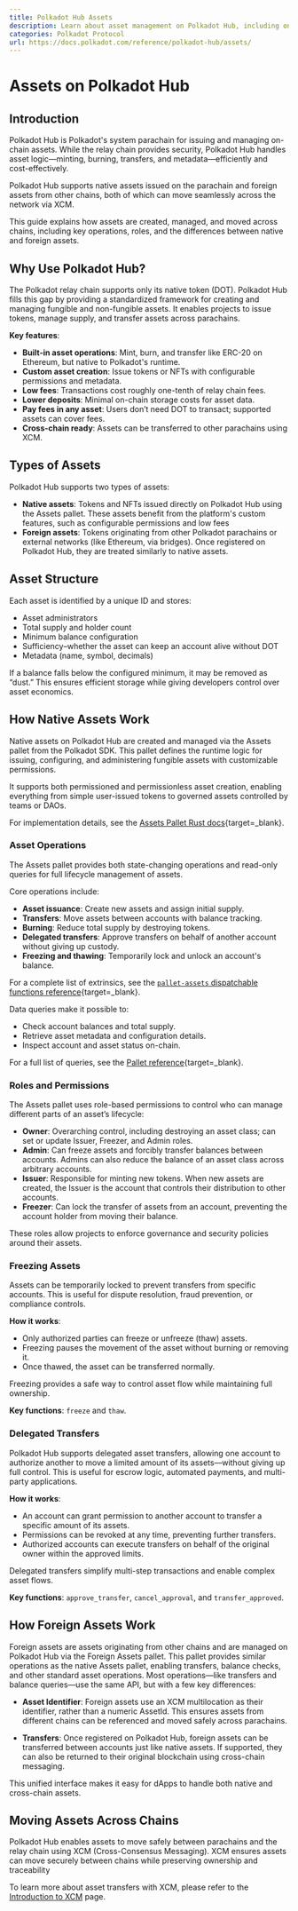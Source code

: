 ```yaml
---
title: Polkadot Hub Assets
description: Learn about asset management on Polkadot Hub, including on-chain assets, foreign asset integration, and XCM for cross-chain asset transfers.
categories: Polkadot Protocol
url: https://docs.polkadot.com/reference/polkadot-hub/assets/
---
```


# Assets on Polkadot Hub

## Introduction

Polkadot Hub is Polkadot's system parachain for issuing and managing on-chain assets. While the relay chain provides security, Polkadot Hub handles asset logic—minting, burning, transfers, and metadata—efficiently and cost-effectively.

Polkadot Hub supports native assets issued on the parachain and foreign assets from other chains, both of which can move seamlessly across the network via XCM.

This guide explains how assets are created, managed, and moved across chains, including key operations, roles, and the differences between native and foreign assets.

## Why Use Polkadot Hub?

The Polkadot relay chain supports only its native token (DOT). Polkadot Hub fills this gap by providing a standardized framework for creating and managing fungible and non-fungible assets. It enables projects to issue tokens, manage supply, and transfer assets across parachains.

**Key features**:

- **Built-in asset operations**: Mint, burn, and transfer like ERC-20 on Ethereum, but native to Polkadot's runtime.
- **Custom asset creation**: Issue tokens or NFTs with configurable permissions and metadata.
- **Low fees**: Transactions cost roughly one-tenth of relay chain fees.
- **Lower deposits**: Minimal on-chain storage costs for asset data.
- **Pay fees in any asset**: Users don’t need DOT to transact; supported assets can cover fees.
- **Cross-chain ready**: Assets can be transferred to other parachains using XCM.

## Types of Assets

Polkadot Hub supports two types of assets:

- **Native assets**: Tokens and NFTs issued directly on Polkadot Hub using the Assets pallet. These assets benefit from the platform's custom features, such as configurable permissions and low fees
- **Foreign assets**: Tokens originating from other Polkadot parachains or external networks (like Ethereum, via bridges). Once registered on Polkadot Hub, they are treated similarly to native assets.

## Asset Structure

Each asset is identified by a unique ID and stores:

- Asset administrators
- Total supply and holder count
- Minimum balance configuration
- Sufficiency–whether the asset can keep an account alive without DOT
- Metadata (name, symbol, decimals)

If a balance falls below the configured minimum, it may be removed as “dust.” This ensures efficient storage while giving developers control over asset economics.

## How Native Assets Work

Native assets on Polkadot Hub are created and managed via the Assets pallet from the Polkadot SDK. This pallet defines the runtime logic for issuing, configuring, and administering fungible assets with customizable permissions.

It supports both permissioned and permissionless asset creation, enabling everything from simple user-issued tokens to governed assets controlled by teams or DAOs.

For implementation details, see the [Assets Pallet Rust docs](https://paritytech.github.io/polkadot-sdk/master/pallet_assets/index.html){target=\_blank}.

### Asset Operations

The Assets pallet provides both state-changing operations and read-only queries for full lifecycle management of assets.

Core operations include:

- **Asset issuance**: Create new assets and assign initial supply.
- **Transfers**: Move assets between accounts with balance tracking.
- **Burning**: Reduce total supply by destroying tokens.
- **Delegated transfers**: Approve transfers on behalf of another account without giving up custody.
- **Freezing and thawing**: Temporarily lock and unlock an account's balance.

For a complete list of extrinsics, see the [`pallet-assets` dispatchable functions reference](https://docs.rs/pallet-assets/latest/pallet_assets/pallet/enum.Call.html){target=\_blank}.

Data queries make it possible to:

- Check account balances and total supply.
- Retrieve asset metadata and configuration details.
- Inspect account and asset status on-chain.

For a full list of queries, see the [Pallet reference](https://docs.rs/pallet-assets/latest/pallet_assets/pallet/struct.Pallet.html){target=_blank}.

### Roles and Permissions

The Assets pallet uses role-based permissions to control who can manage different parts of an asset’s lifecycle:

- **Owner**: Overarching control, including destroying an asset class; can set or update Issuer, Freezer, and Admin roles.
- **Admin**: Can freeze assets and forcibly transfer balances between accounts. Admins can also reduce the balance of an asset class across arbitrary accounts.
- **Issuer**: Responsible for minting new tokens. When new assets are created, the Issuer is the account that controls their distribution to other accounts.
- **Freezer**: Can lock the transfer of assets from an account, preventing the account holder from moving their balance.

These roles allow projects to enforce governance and security policies around their assets.

### Freezing Assets

Assets can be temporarily locked to prevent transfers from specific accounts. This is useful for dispute resolution, fraud prevention, or compliance controls.

**How it works**:

- Only authorized parties can freeze or unfreeze (thaw) assets.
- Freezing pauses the movement of the asset without burning or removing it.
- Once thawed, the asset can be transferred normally.

Freezing provides a safe way to control asset flow while maintaining full ownership.

**Key functions**: `freeze` and `thaw`.

### Delegated Transfers

Polkadot Hub supports delegated asset transfers, allowing one account to authorize another to move a limited amount of its assets—without giving up full control. This is useful for escrow logic, automated payments, and multi-party applications.

**How it works**:

- An account can grant permission to another account to transfer a specific amount of its assets.
- Permissions can be revoked at any time, preventing further transfers.
- Authorized accounts can execute transfers on behalf of the original owner within the approved limits.

Delegated transfers simplify multi-step transactions and enable complex asset flows.

**Key functions**: `approve_transfer`, `cancel_approval`, and `transfer_approved`.

## How Foreign Assets Work

Foreign assets are assets originating from other chains and are managed on Polkadot Hub via the Foreign Assets pallet. This pallet provides similar operations as the native Assets pallet, enabling transfers, balance checks, and other standard asset operations. Most operations—like transfers and balance queries—use the same API, but with a few key differences:

- **Asset Identifier**: Foreign assets use an XCM multilocation as their identifier, rather than a numeric AssetId. This ensures assets from different chains can be referenced and moved safely across parachains.

- **Transfers**: Once registered on Polkadot Hub, foreign assets can be transferred between accounts just like native assets. If supported, they can also be returned to their original blockchain using cross-chain messaging.

This unified interface makes it easy for dApps to handle both native and cross-chain assets.

## Moving Assets Across Chains

Polkadot Hub enables assets to move safely between parachains and the relay chain using XCM (Cross-Consensus Messaging). XCM ensures assets can move securely between chains while preserving ownership and traceability

To learn more about asset transfers with XCM, please refer to the [Introduction to XCM](/parachains/interoperability/get-started/) page.
